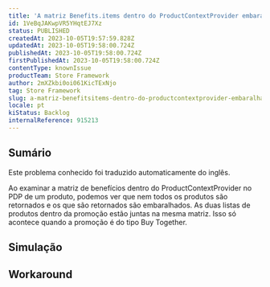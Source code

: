 ```yaml
---
title: 'A matriz Benefits.items dentro do ProductContextProvider embaralha os itens quando a promoção é do tipo Buy Together'
id: 1VeBqJAKwpVR5YHqtEJ7Xz
status: PUBLISHED
createdAt: 2023-10-05T19:57:59.828Z
updatedAt: 2023-10-05T19:58:00.724Z
publishedAt: 2023-10-05T19:58:00.724Z
firstPublishedAt: 2023-10-05T19:58:00.724Z
contentType: knownIssue
productTeam: Store Framework
author: 2mXZkbi0oi061KicTExNjo
tag: Store Framework
slug: a-matriz-benefitsitems-dentro-do-productcontextprovider-embaralha-os-itens-quando-a-promocao-e-do-tipo-buy-together
locale: pt
kiStatus: Backlog
internalReference: 915213
---
```


## Sumário

<div class="alert alert-info">
  <p>Este problema conhecido foi traduzido automaticamente do inglês.</p>
</div>


Ao examinar a matriz de benefícios dentro do ProductContextProvider no PDP de um produto, podemos ver que nem todos os produtos são retornados e os que são retornados são embaralhados. As duas listas de produtos dentro da promoção estão juntas na mesma matriz. Isso só acontece quando a promoção é do tipo Buy Together.

## Simulação



## Workaround



